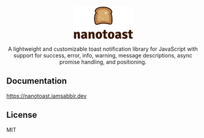 <p align="center">
<img src="public/nanotoast.svg" alt="NanoToast" width="157" height="85" />
</p>
<p align="center">
A lightweight and customizable toast notification library for JavaScript with support for success, error, info, warning, message descriptions, async promise handling, and positioning.
</p>

## Documentation

https://nanotoast.iamsabbir.dev

## License

MIT